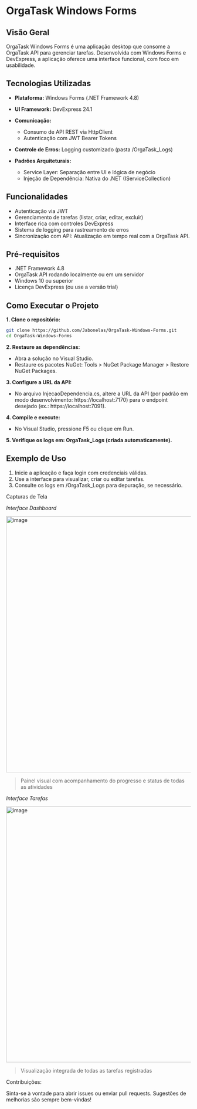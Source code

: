 # OrgaTask Windows Forms

## Visão Geral

OrgaTask Windows Forms é uma aplicação desktop que consome a OrgaTask API para gerenciar tarefas. Desenvolvida com Windows Forms e DevExpress, a aplicação oferece uma interface funcional, com foco em usabilidade.

## Tecnologias Utilizadas

- **Plataforma:** Windows Forms (.NET Framework 4.8)
- **UI Framework:** DevExpress 24.1

- **Comunicação:**

  - Consumo de API REST via HttpClient
  - Autenticação com JWT Bearer Tokens

- **Controle de Erros:** Logging customizado (pasta /OrgaTask_Logs)

- **Padrões Arquiteturais:**

  - Service Layer: Separação entre UI e lógica de negócio
  - Injeção de Dependência: Nativa do .NET (IServiceCollection)

## Funcionalidades

- Autenticação via JWT
- Gerenciamento de tarefas (listar, criar, editar, excluir)
- Interface rica com controles DevExpress
- Sistema de logging para rastreamento de erros
- Sincronização com API: Atualização em tempo real com a OrgaTask API.

## Pré-requisitos

- .NET Framework 4.8
- OrgaTask API rodando localmente ou em um servidor
- Windows 10 ou superior
- Licença DevExpress (ou use a versão trial)

## Como Executar o Projeto

**1. Clone o repositório:**

```bash
git clone https://github.com/Jabonelas/OrgaTask-Windows-Forms.git
cd OrgaTask-Windows-Forms
```

  **2. Restaure as dependências:**

  - Abra a solução no Visual Studio.
  - Restaure os pacotes NuGet: Tools > NuGet Package Manager > Restore NuGet Packages.

**3. Configure a URL da API:**
  
  - No arquivo InjecaoDependencia.cs, altere a URL da API (por padrão em modo desenvolvimento: https://localhost:7170) para o endpoint desejado (ex.: https://localhost:7091).

**4. Compile e execute:**

  - No Visual Studio, pressione F5 ou clique em Run.

**5. Verifique os logs em: OrgaTask_Logs (criada automaticamente).**

## Exemplo de Uso

1. Inicie a aplicação e faça login com credenciais válidas.
2. Use a interface para visualizar, criar ou editar tarefas.
3. Consulte os logs em /OrgaTask_Logs para depuração, se necessário.

Capturas de Tela

<p><em>Interface Dashboard</em></p>

<img width="983" height="699" alt="image" src="https://github.com/user-attachments/assets/45230d69-22ef-4db4-85fd-ee4ada8b6ba8" />

> Painel visual com acompanhamento do progresso e status de todas as atividades


<p><em>Interface Tarefas</em></p>

<img width="985" height="698" alt="image" src="https://github.com/user-attachments/assets/593a7e4b-9fdf-499d-ae27-8f55d486fe56" />

> Visualização integrada de todas as tarefas registradas


Contribuições:

Sinta-se à vontade para abrir issues ou enviar pull requests. Sugestões de melhorias são sempre bem-vindas!
